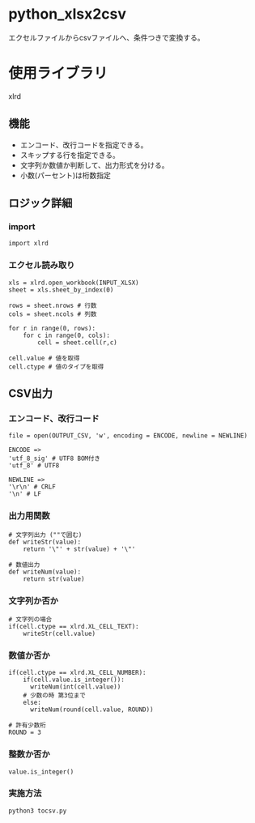 # python_xlsx2csv
エクセルファイルからcsvファイルへ、条件つきで変換する。

# 使用ライブラリ
xlrd

## 機能
- エンコード、改行コードを指定できる。
- スキップする行を指定できる。
- 文字列か数値か判断して、出力形式を分ける。
- 小数(パーセント)は桁数指定

## ロジック詳細

### import

```
import xlrd
```

### エクセル読み取り
```
xls = xlrd.open_workbook(INPUT_XLSX)
sheet = xls.sheet_by_index(0)

rows = sheet.nrows # 行数 
cols = sheet.ncols # 列数

for r in range(0, rows):
    for c in range(0, cols):
        cell = sheet.cell(r,c)
```

```
cell.value # 値を取得
cell.ctype # 値のタイプを取得
```

##  CSV出力
### エンコード、改行コード

```
file = open(OUTPUT_CSV, 'w', encoding = ENCODE, newline = NEWLINE)
```
```
ENCODE =>
'utf_8_sig' # UTF8 BOM付き
'utf_8' # UTF8
```
```
NEWLINE =>
'\r\n' # CRLF
'\n' # LF
```

### 出力用関数

```
# 文字列出力 (""で囲む)
def writeStr(value):
    return '\"' + str(value) + '\"'

# 数値出力
def writeNum(value):
    return str(value)
```

### 文字列か否か

```
# 文字列の場合
if(cell.ctype == xlrd.XL_CELL_TEXT):
    writeStr(cell.value)
```

### 数値か否か

```
if(cell.ctype == xlrd.XL_CELL_NUMBER):
    if(cell.value.is_integer()):
      writeNum(int(cell.value))
    # 少数の時 第3位まで
    else:
      writeNum(round(cell.value, ROUND))        
```
```
# 許有少数桁
ROUND = 3
```

### 整数か否か

```
value.is_integer()
```

### 実施方法

```
python3 tocsv.py
```
